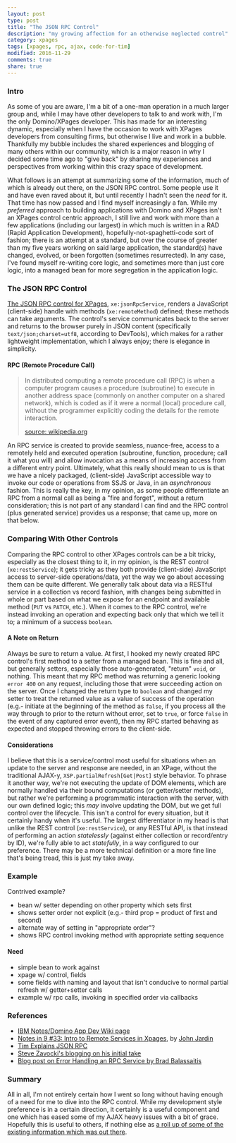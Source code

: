 ```yaml
---
layout: post
type: post
title: "The JSON RPC Control"
description: "my growing affection for an otherwise neglected control"
category: xpages
tags: [xpages, rpc, ajax, code-for-tim]
modified: 2016-11-29
comments: true
share: true
---
```


### Intro
As some of you are aware, I'm a bit of a one-man operation in a much larger group and, while I may have other developers to talk to and work with, I'm the only Domino/XPages developer. This has made for an interesting dynamic, especially when I have the occasion to work with XPages developers from consulting firms, but otherwise I live and work in a bubble. Thankfully my bubble includes the shared experiences and blogging of many others within our community, which is a major reason in why I decided some time ago to "give back" by sharing my experiences and perspectives from working within this crazy space of development.

What follows is an attempt at summarizing some of the information, much of which is already out there, on the JSON RPC control. Some people use it and have even raved about it, but until recently I hadn't seen the _need_ for it. That time has now passed and I find myself increasingly a fan. While my _preferred_ approach to building applications with Domino and XPages isn't an XPages control centric approach, I still live and work with more than a few applications (including our largest) in which much is written in a RAD (Rapid Application Development), hopefully-not-spaghetti-code sort of fashion; there is an attempt at a standard, but over the course of greater than my five years working on said large application, the standard(s) have changed, evolved, or been forgotten (sometimes resurrected). In any case, I've found myself re-writing core logic, and sometimes more than just core logic, into a managed bean for more segregation in the application logic.

### The JSON RPC Control
[The JSON RPC control for XPages](https://www-10.lotus.com/ldd/ddwiki.nsf/dx/The_JSON_RPC_Service), `xe:jsonRpcService`, renders a JavaScript (client-side) handle with methods (`xe:remoteMethod`) defined; these methods can take arguments. The control's service  communicates back to the server and returns to the browser purely in JSON content (specifically `text/json;charset=utf8`, according to DevTools), which makes for a rather lightweight implementation, which I always enjoy; there is elegance in simplicity.

#### RPC (Remote Procedure Call)

> In distributed computing a remote procedure call (RPC) is when a computer program causes a procedure (subroutine) to execute in another address space (commonly on another computer on a shared network), which is coded as if it were a normal (local) procedure call, without the programmer explicitly coding the details for the remote interaction.
> <figcaption><a href="https://wikipedia.org/wiki/Remote_procedure_call">source: wikipedia.org</a></figcaption>

An RPC service is created to provide seamless, nuance-free, access to a remotely held and executed operation (subroutine, function, procedure; call it what you will) and allow invocation as a means of increasing access from a different entry point. Ultimately, what this really should mean to us is that we have a nicely packaged, (client-side) JavaScript accessible way to invoke our code or operations from SSJS or Java, in an _asynchronous_ fashion. This is really the key, in my opinion, as some people differentiate an RPC from a normal call as being a "fire and forget", without a return consideration; this is not part of any standard I can find and the RPC control (plus generated service) provides us a response; that came up, more on that below.

### Comparing With Other Controls
Comparing the RPC control to other XPages controls can be a bit tricky, especially as the closest thing to it, in my opinion, is the REST control (`xe:restService`); it gets tricky as they both provide (client-side) JavaScript access to server-side operations/data, yet the way we go about accessing them can be quite different. We generally talk about data via a RESTful service in a collection vs record fashion, with changes being submitted in whole or part based on what we expose for an endpoint and available method (`PUT` vs `PATCH`, etc.). When it comes to the RPC control, we're instead invoking an operation and expecting back only that which we tell it to; a minimum of a success `boolean`.

#### A Note on Return
Always be sure to return a value. At first, I hooked my newly created RPC control's first method to a setter from a managed bean. This is fine and all, but generally setters, especially those auto-generated, "return" `void`, or nothing. This meant that my RPC method was returning a generic looking `error 400` on any request, including those that were succeeding action on the server. Once I changed the return type to `boolean` and changed my setter to treat the returned value as a value of success of the operation (e.g.- initiate at the beginning of the method as `false`, if you process all the way through to prior to the return without error, set to `true`, or force `false` in the event of any captured error event), then my RPC started behaving as expected and stopped throwing errors to the client-side.

#### Considerations
I believe that this is a service/control most useful for situations when an update to the server and response are needed, in an XPage, without the traditional AJAX-y, `XSP.partialRefresh[Get|Post]` style behavior. To phrase it another way, we're not executing the update of DOM elements, which are normally handled via their bound computations (or getter/setter methods), but rather we're performing a programmatic interaction with the server, with our own defined logic; this _may_ involve updating the DOM, but we get full control over the lifecycle. This isn't a control for every situation, but it certainly handy when it's useful. The largest differentiator in my head is that unlike the REST control (`xe:restService`), or any RESTful API, is that instead of performing an action _statelessly_ (against either collection or record/entry by ID), we're fully able to act _statefully_, in a way configured to our preference. There may be a more technical definition or a more fine line that's being tread, this is just my take away.

### Example

Contrived example?

- bean w/ setter depending on other property which sets first
- shows setter order not explicit (e.g.- third prop = product of first and second)
- alternate way of setting in "appropriate order"?
- shows RPC control invoking method with appropriate setting sequence

#### Need

- simple bean to work against
- xpage w/ control, fields
- some fields with naming and layout that isn't conducive to normal partial refresh w/ getter+setter calls
- example w/ rpc calls, invoking in specified order via callbacks

### References
- [IBM Notes/Domino App Dev Wiki page](https://www-10.lotus.com/ldd/ddwiki.nsf/dx/The_JSON_RPC_Service)
- [Notes in 9 #33: Intro to Remote Services in Xpages](http://www.notesin9.com/2011/08/25/notesin9-033-introduction-to-remote-services-in-xpages/), by [John Jardin](http://johnjardin.ukuvuma.co.za/2011/10/28/xpage-video-tutorial-remote-services-rpc/)
- [Tim Explains JSON RPC](http://www.notesin9.com/2014/05/21/tim-explains-json-rpc-codefortim/)
- [Steve Zavocki's blogging on his initial take](http://notesspeak.blogspot.com/2014/10/my-first-experience-using-json-rpc.html)
- [Blog post on Error Handling an RPC Service by Brad Balassaitis](https://xcellerant.net/2016/02/17/handling-errors-in-an-xpages-rpc-method/)

### Summary
All in all, I'm not entirely certain how I went so long without having enough of a need for me to dive into the RPC control. While my development style preference is in a certain direction, it certainly is a useful component and one which has eased some of my AJAX heavy issues with a bit of grace. Hopefully this is useful to others, if nothing else as [a roll up of some of the existing information which was out there](#references).
